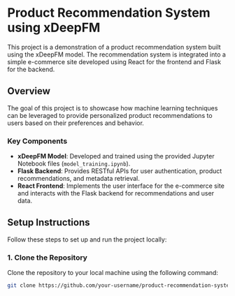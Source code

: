 # Product Recommendation System using xDeepFM

This project is a demonstration of a product recommendation system built using the xDeepFM model. The recommendation system is integrated into a simple e-commerce site developed using React for the frontend and Flask for the backend.

## Overview

The goal of this project is to showcase how machine learning techniques can be leveraged to provide personalized product recommendations to users based on their preferences and behavior.

### Key Components

- **xDeepFM Model**: Developed and trained using the provided Jupyter Notebook files (`model_training.ipynb`).
- **Flask Backend**: Provides RESTful APIs for user authentication, product recommendations, and metadata retrieval.
- **React Frontend**: Implements the user interface for the e-commerce site and interacts with the Flask backend for recommendations and user data.

## Setup Instructions

Follow these steps to set up and run the project locally:

### 1. Clone the Repository

Clone the repository to your local machine using the following command:

```bash
git clone https://github.com/your-username/product-recommendation-system.git
